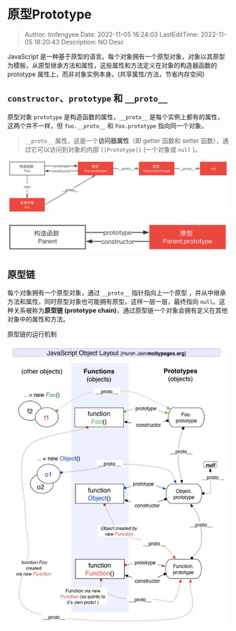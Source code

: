 # 原型Prototype <!-- omit in toc -->

> Author: tinfengyee
> Date: 2022-11-05 16:24:03
> LastEditTime: 2022-11-05 18:20:43
> Description: NO Desc

JavaScript 是一种基于原型的语言。每个对象拥有一个原型对象，对象以其原型为模板，从原型继承方法和属性，这些属性和方法定义在对象的构造器函数的 prototype 属性上，而非对象实例本身。(共享属性/方法，节省内存空间)

## `constructor`、`prototype` 和 `__proto__`

原型对象 `prototype` 是构造函数的属性，`__proto__` 是每个实例上都有的属性，这两个并不一样，但 `foo.__proto__` 和 `Foo.prototype` 指向同一个对象。

> `__proto__` 属性，这是一个**访问器属性**（即 getter 函数和 setter 函数），通过它可以访问到对象的内部 `[[Prototype]]` (一个对象或 `null` )。

![image-20190407165429484](./图解原型链及其继承优缺点.assets/2019-07-24-060314-1667636608359-35.jpg)

![image-20190211154751602](./原型和原型链.assets/2019-07-24-060303-1667636021468-7.jpg)

## 原型链

每个对象拥有一个原型对象，通过 `__proto__` 指针指向上一个原型 ，并从中继承方法和属性，同时原型对象也可能拥有原型，这样一层一层，最终指向 `null`。这种关系被称为**原型链 (prototype chain)**，通过原型链一个对象会拥有定义在其他对象中的属性和方法。

原型链的运行机制

![48185513-25833c00-e370-11e8-9939-678da278704d](./README.assets/2019-07-24-060312-1667636478706-27.jpg)

